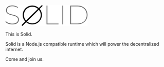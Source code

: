 ![](./logo.svg)

This is Solid.

Solid is a Node.js compatible runtime which will power the decentralized internet.

Come and join us.
